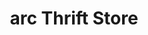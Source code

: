 ---
title: "arc Thrift Store"
url: /denver/arc-thrift-store-south-broadway/
shop: Gebrauchtwaren
---